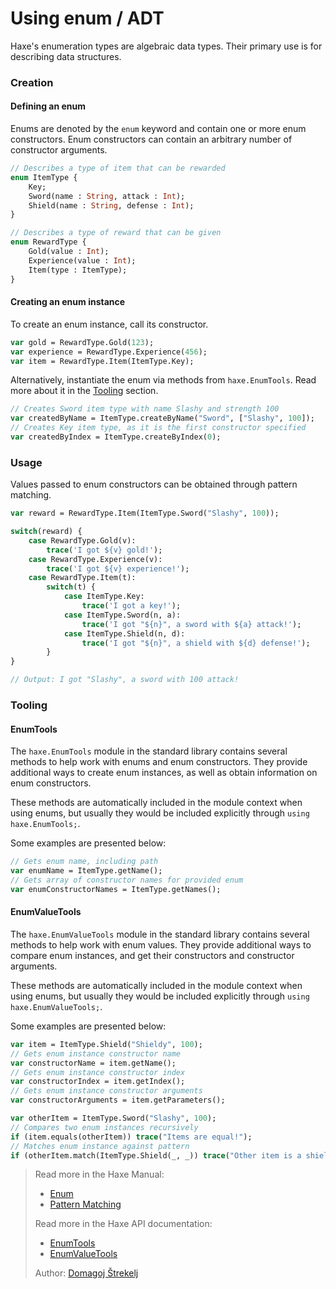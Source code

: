 [tags]: / "enum"

# Using enum / ADT

Haxe's enumeration types are algebraic data types. Their primary use is for describing data structures.

### Creation

#### Defining an enum

Enums are denoted by the `enum` keyword and contain one or more enum constructors. Enum constructors can contain an arbitrary number of constructor arguments.

```haxe
// Describes a type of item that can be rewarded
enum ItemType {
    Key;
    Sword(name : String, attack : Int);
    Shield(name : String, defense : Int);
}

// Describes a type of reward that can be given
enum RewardType {
    Gold(value : Int);
    Experience(value : Int);
    Item(type : ItemType);
}
```

#### Creating an enum instance

To create an enum instance, call its constructor.

```haxe
var gold = RewardType.Gold(123);
var experience = RewardType.Experience(456);
var item = RewardType.Item(ItemType.Key);
```

Alternatively, instantiate the enum via methods from `haxe.EnumTools`. Read more about it in the [Tooling](#enumtools) section.

```haxe
// Creates Sword item type with name Slashy and strength 100
var createdByName = ItemType.createByName("Sword", ["Slashy", 100]);
// Creates Key item type, as it is the first constructor specified
var createdByIndex = ItemType.createByIndex(0);
``` 

###  Usage

Values passed to enum constructors can be obtained through pattern matching.

```haxe
var reward = RewardType.Item(ItemType.Sword("Slashy", 100));

switch(reward) {
    case RewardType.Gold(v):
        trace('I got ${v} gold!');
    case RewardType.Experience(v):
        trace('I got ${v} experience!');
    case RewardType.Item(t):
        switch(t) {
            case ItemType.Key:
                trace('I got a key!');
            case ItemType.Sword(n, a):
                trace('I got "${n}", a sword with ${a} attack!');
            case ItemType.Shield(n, d):
                trace('I got "${n}", a shield with ${d} defense!');
        }
}

// Output: I got "Slashy", a sword with 100 attack!
```

### Tooling

#### EnumTools

The `haxe.EnumTools` module in the standard library contains several methods to help work with enums and enum constructors. They provide additional ways to create enum instances, as well as obtain information on enum constructors.

These methods are automatically included in the module context when using enums, but usually they would be included explicitly through `using haxe.EnumTools;`.

Some examples are presented below:

```haxe
// Gets enum name, including path
var enumName = ItemType.getName();
// Gets array of constructor names for provided enum
var enumConstructorNames = ItemType.getNames();
```

#### EnumValueTools

The `haxe.EnumValueTools` module in the standard library contains several methods to help work with enum values. They provide additional ways to compare enum instances, and get their constructors and constructor arguments.

These methods are automatically included in the module context when using enums, but usually they would be included explicitly through `using haxe.EnumValueTools;`.

Some examples are presented below:

```haxe
var item = ItemType.Shield("Shieldy", 100);
// Gets enum instance constructor name
var constructorName = item.getName();
// Gets enum instance constructor index
var constructorIndex = item.getIndex();
// Gets enum instance constructor arguments
var constructorArguments = item.getParameters();

var otherItem = ItemType.Sword("Slashy", 100);
// Compares two enum instances recursively
if (item.equals(otherItem)) trace("Items are equal!");
// Matches enum instance against pattern
if (otherItem.match(ItemType.Shield(_, _)) trace("Other item is a shield!"));
```

> Read more in the Haxe Manual:
> 
> * [Enum](https://haxe.org/manual/types-enum-instance.html)
> * [Pattern Matching](https://haxe.org/manual/lf-pattern-matching.html)
>
> Read more in the Haxe API documentation:
> 
> * [EnumTools](http://api.haxe.org/haxe/EnumTools.html)
> * [EnumValueTools](http://api.haxe.org/haxe/EnumValueTools.html)
>
> Author: [Domagoj Štrekelj](https://github.com/dstrekelj)
